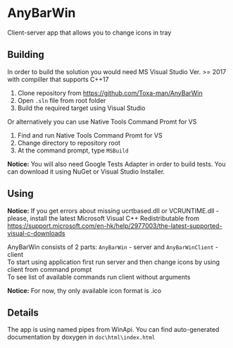 # AnyBarWin
Client-server app that allows you to change icons in tray

## Building
In order to build the solution you would need MS Visual Studio Ver. >= 2017 with compiller that supports C++17  
1. Clone repository from https://github.com/Toxa-man/AnyBarWin  
2. Open `.sln` file from root folder
3. Build the required target using Visual Studio  

Or alternatively you can use Native Tools Command Promt for VS  
1. Find and run Native Tools Command Promt for VS
2. Change directory to repository root
3. At the command prompt, type `MSBuild`

**Notice:** You will also need Google Tests Adapter in order to build tests. You can download it using NuGet or Visual Studio Installer. 

## Using
**Notice:** If you get errors about missing ucrtbased.dll or VCRUNTIME.dll - please, install the latest Microsoft Visual C++ Redistributable from https://support.microsoft.com/en-hk/help/2977003/the-latest-supported-visual-c-downloads  
  
AnyBarWin consists of 2 parts: `AnyBarWin` - server and `AnyBarWinClient` - client    
To start using application first run server and then change icons by using client from command prompt  
To see list of available commands run client without arguments  


**Notice:** For now, thy only available icon format is .ico

## Details
The app is using named pipes from WinApi. You can find auto-generated documentation by doxygen in `doc\html\index.html`
